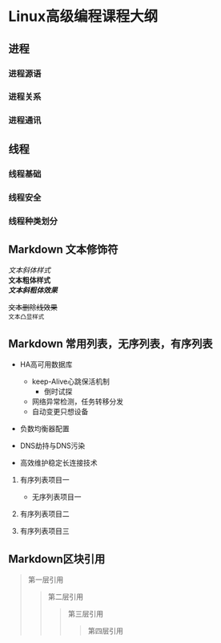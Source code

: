# Linux高级编程课程大纲


## 进程
### 进程源语
### 进程关系
### 进程通讯



## 线程
### 线程基础
### 线程安全
### 线程种类划分

## Markdown 文本修饰符


*文本斜体样式*</br>
**文本粗体样式**</br>
***文本斜粗体效果***</br>

~~文本删除线效果~~</br>
`文本凸显样式`</br>

## Markdown 常用列表，无序列表，有序列表

* HA高可用数据库
   * keep-Alive心跳保活机制
	  * 倒时试探
   * 网络异常检测，任务转移分发
   * 自动变更只想设备

* 负数均衡器配置

* DNS劫持与DNS污染

* 高效维护稳定长连接技术


1. 有序列表项目一
    * 无序列表项目一

2. 有序列表项目二

3. 有序列表项目三


## Markdown区块引用
> 第一层引用
>> 第二层引用
>>> 第三层引用
>>>> 第四层引用


